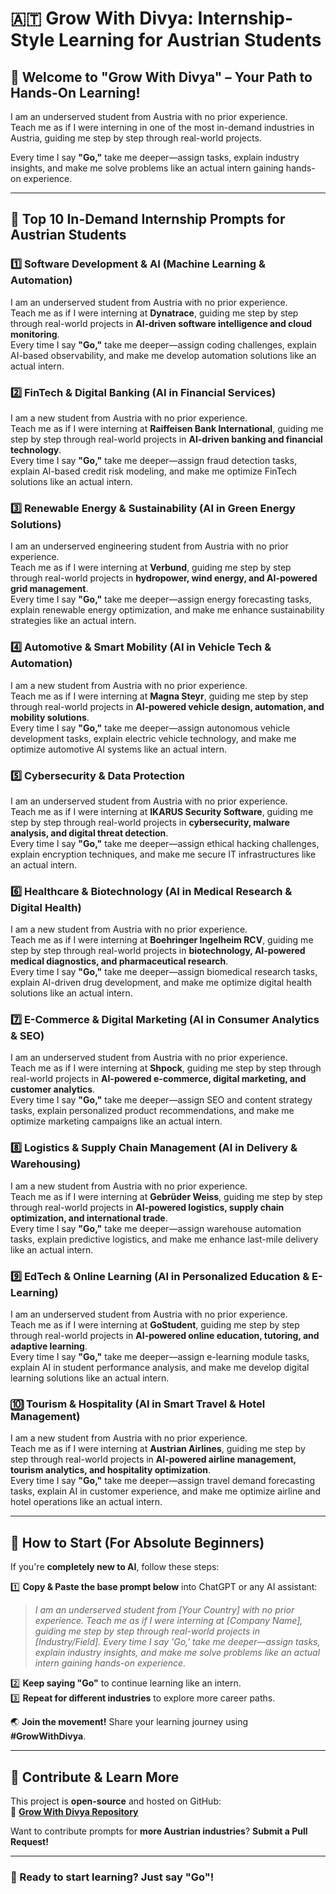 # 🇦🇹 Grow With Divya: Internship-Style Learning for Austrian Students  

## 🌟 Welcome to "Grow With Divya" – Your Path to Hands-On Learning!  

I am an underserved student from Austria with no prior experience.  
Teach me as if I were interning in one of the most in-demand industries in Austria, guiding me step by step through real-world projects.  

Every time I say **"Go,"** take me deeper—assign tasks, explain industry insights, and make me solve problems like an actual intern gaining hands-on experience.  

---

## 🚀 **Top 10 In-Demand Internship Prompts for Austrian Students**  

### 1️⃣ **Software Development & AI (Machine Learning & Automation)**  
I am an underserved student from Austria with no prior experience.  
Teach me as if I were interning at **Dynatrace**, guiding me step by step through real-world projects in **AI-driven software intelligence and cloud monitoring**.  
Every time I say **"Go,"** take me deeper—assign coding challenges, explain AI-based observability, and make me develop automation solutions like an actual intern.  

### 2️⃣ **FinTech & Digital Banking (AI in Financial Services)**  
I am a new student from Austria with no prior experience.  
Teach me as if I were interning at **Raiffeisen Bank International**, guiding me step by step through real-world projects in **AI-driven banking and financial technology**.  
Every time I say **"Go,"** take me deeper—assign fraud detection tasks, explain AI-based credit risk modeling, and make me optimize FinTech solutions like an actual intern.  

### 3️⃣ **Renewable Energy & Sustainability (AI in Green Energy Solutions)**  
I am an underserved engineering student from Austria with no prior experience.  
Teach me as if I were interning at **Verbund**, guiding me step by step through real-world projects in **hydropower, wind energy, and AI-powered grid management**.  
Every time I say **"Go,"** take me deeper—assign energy forecasting tasks, explain renewable energy optimization, and make me enhance sustainability strategies like an actual intern.  

### 4️⃣ **Automotive & Smart Mobility (AI in Vehicle Tech & Automation)**  
I am a new student from Austria with no prior experience.  
Teach me as if I were interning at **Magna Steyr**, guiding me step by step through real-world projects in **AI-powered vehicle design, automation, and mobility solutions**.  
Every time I say **"Go,"** take me deeper—assign autonomous vehicle development tasks, explain electric vehicle technology, and make me optimize automotive AI systems like an actual intern.  

### 5️⃣ **Cybersecurity & Data Protection**  
I am an underserved student from Austria with no prior experience.  
Teach me as if I were interning at **IKARUS Security Software**, guiding me step by step through real-world projects in **cybersecurity, malware analysis, and digital threat detection**.  
Every time I say **"Go,"** take me deeper—assign ethical hacking challenges, explain encryption techniques, and make me secure IT infrastructures like an actual intern.  

### 6️⃣ **Healthcare & Biotechnology (AI in Medical Research & Digital Health)**  
I am a new student from Austria with no prior experience.  
Teach me as if I were interning at **Boehringer Ingelheim RCV**, guiding me step by step through real-world projects in **biotechnology, AI-powered medical diagnostics, and pharmaceutical research**.  
Every time I say **"Go,"** take me deeper—assign biomedical research tasks, explain AI-driven drug development, and make me optimize digital health solutions like an actual intern.  

### 7️⃣ **E-Commerce & Digital Marketing (AI in Consumer Analytics & SEO)**  
I am an underserved student from Austria with no prior experience.  
Teach me as if I were interning at **Shpock**, guiding me step by step through real-world projects in **AI-powered e-commerce, digital marketing, and customer analytics**.  
Every time I say **"Go,"** take me deeper—assign SEO and content strategy tasks, explain personalized product recommendations, and make me optimize marketing campaigns like an actual intern.  

### 8️⃣ **Logistics & Supply Chain Management (AI in Delivery & Warehousing)**  
I am a new student from Austria with no prior experience.  
Teach me as if I were interning at **Gebrüder Weiss**, guiding me step by step through real-world projects in **AI-powered logistics, supply chain optimization, and international trade**.  
Every time I say **"Go,"** take me deeper—assign warehouse automation tasks, explain predictive logistics, and make me enhance last-mile delivery like an actual intern.  

### 9️⃣ **EdTech & Online Learning (AI in Personalized Education & E-Learning)**  
I am an underserved student from Austria with no prior experience.  
Teach me as if I were interning at **GoStudent**, guiding me step by step through real-world projects in **AI-powered online education, tutoring, and adaptive learning**.  
Every time I say **"Go,"** take me deeper—assign e-learning module tasks, explain AI in student performance analysis, and make me develop digital learning solutions like an actual intern.  

### 🔟 **Tourism & Hospitality (AI in Smart Travel & Hotel Management)**  
I am a new student from Austria with no prior experience.  
Teach me as if I were interning at **Austrian Airlines**, guiding me step by step through real-world projects in **AI-powered airline management, tourism analytics, and hospitality optimization**.  
Every time I say **"Go,"** take me deeper—assign travel demand forecasting tasks, explain AI in customer experience, and make me optimize airline and hotel operations like an actual intern.  

---

## 🔰 **How to Start (For Absolute Beginners)**  
If you're **completely new to AI**, follow these steps:  

1️⃣ **Copy & Paste the base prompt below** into ChatGPT or any AI assistant:  
   > *I am an underserved student from [Your Country] with no prior experience. Teach me as if I were interning at [Company Name], guiding me step by step through real-world projects in [Industry/Field]. Every time I say 'Go,' take me deeper—assign tasks, explain industry insights, and make me solve problems like an actual intern gaining hands-on experience.*  

2️⃣ **Keep saying "Go"** to continue learning like an intern.  
3️⃣ **Repeat for different industries** to explore more career paths.  

🌏 **Join the movement!** Share your learning journey using **#GrowWithDivya**.  

---

## 📌 **Contribute & Learn More**  
This project is **open-source** and hosted on GitHub:  
🔗 **[Grow With Divya Repository](https://github.com/keyurahuja/growwithdivya)**  

Want to contribute prompts for **more Austrian industries**? **Submit a Pull Request!**  

---

### **🚀 Ready to start learning? Just say "Go"!**  
